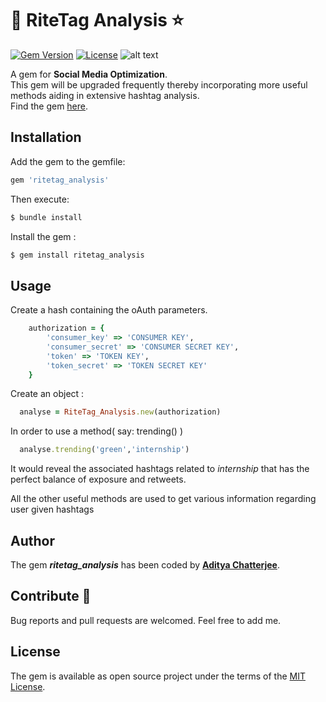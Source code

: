 # :gem: RiteTag Analysis :star:
[![Gem Version](https://badge.fury.io/rb/ritetag_analysis.svg)](https://badge.fury.io/rb/ritetag_analysis) [![License](http://img.shields.io/:license-mit-blue.svg?style=flat-square)](http://badges.mit-license.org)
![alt text](https://img.shields.io/badge/ritetag__analysis-good-green.svg " Profile Bin")

A gem for <strong>Social Media Optimization</strong>.<br>
This gem will be upgraded frequently thereby incorporating more useful methods aiding in extensive hashtag analysis.<br>
Find the gem [here](https://rubygems.org/gems/ritetag_analysis).

## Installation

Add the gem to the gemfile:

```ruby
gem 'ritetag_analysis'
```

Then execute:
```ruby
$ bundle install
```
Install the gem :

```ruby
$ gem install ritetag_analysis
```

## Usage

Create a hash containing the oAuth parameters.

```ruby
	authorization = {
		'consumer_key' => 'CONSUMER KEY',
		'consumer_secret' => 'CONSUMER SECRET KEY',
		'token' => 'TOKEN KEY',
		'token_secret' => 'TOKEN SECRET KEY'
	}
```


Create an object :
```ruby
  analyse = RiteTag_Analysis.new(authorization)
```

In order to use a method( say: trending() )

```ruby
  analyse.trending('green','internship')
```
It would reveal the associated hashtags related to <i>internship</i> that has the perfect balance of exposure and retweets.<br>

All the other useful methods are used to get various information regarding user given hashtags

## Author
The gem <i><strong>ritetag_analysis</strong></i> has been coded by <strong>[Aditya Chatterjee](http://github.com/AdiChat)</strong>.

## Contribute :pray:

Bug reports and pull requests are welcomed. Feel free to add me.

## License

The gem is available as open source project under the terms of the [MIT License](https://github.com/AdiChat/ritetag_analysis/blob/master/LICENSE).
